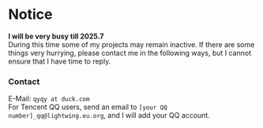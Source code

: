 # Notice
**I will be very busy till 2025.7**  
During this time some of my projects may remain inactive. If there are some things very hurrying, please contact me in the following ways, but I cannot ensure that I have time to reply.

<!--
### 技术栈
![C#](https://img.shields.io/badge/C%23-10.0-brightgreen)
![C++](https://img.shields.io/badge/C++-20-green)
![NodeJS](https://img.shields.io/badge/NodeJS-v16-orange)

### 使用的操作系统
![Windows](https://img.shields.io/badge/Windows-10-blue)
![macOS](https://img.shields.io/badge/macOS-14.4-white)

### 玩的游戏
![Genshin Impact](https://ys.himiku.com/2/190159714.png)  
![Minecraft](https://img.shields.io/badge/Minecraft-Bedrock%20Edition-green)
![Minecraft](https://img.shields.io/badge/Minecraft-Java%20Edition-brightgreen)
-->

### Contact 
E-Mail: `qyqy at duck.com`  
For Tencent QQ users, send an email to `[your QQ number]_qq@lightwing.eu.org`, and I will add your QQ account.
